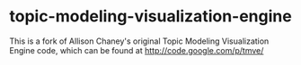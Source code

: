 topic-modeling-visualization-engine
===================================

This is a fork of Allison Chaney's original Topic Modeling Visualization Engine code, which can be found at 
http://code.google.com/p/tmve/
